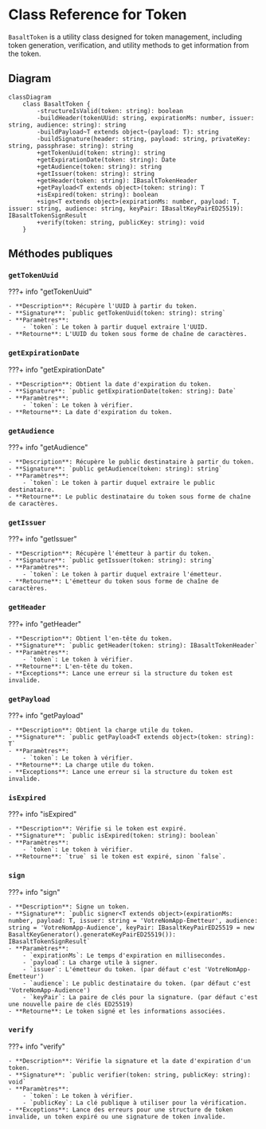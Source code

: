 # **Class Reference for Token**

`BasaltToken` is a utility class designed for token management, including token generation, verification, and utility methods to get information from the token.

## **Diagram**

```mermaid
classDiagram
    class BasaltToken {
        -structureIsValid(token: string): boolean
        -buildHeader(tokenUUid: string, expirationMs: number, issuer: string, audience: string): string
        -buildPayload~T extends object~(payload: T): string
        -buildSignature(header: string, payload: string, privateKey: string, passphrase: string): string
        +getTokenUuid(token: string): string
        +getExpirationDate(token: string): Date
        +getAudience(token: string): string
        +getIssuer(token: string): string
        +getHeader(token: string): IBasaltTokenHeader
        +getPayload<T extends object>(token: string): T
        +isExpired(token: string): boolean
        +sign<T extends object>(expirationMs: number, payload: T, issuer: string, audience: string, keyPair: IBasaltKeyPairED25519): IBasaltTokenSignResult
        +verify(token: string, publicKey: string): void
    }

```

## **Méthodes publiques**

### `getTokenUuid`

???+ info "getTokenUuid"

    - **Description**: Récupère l'UUID à partir du token.
    - **Signature**: `public getTokenUuid(token: string): string`
    - **Paramètres**:
        - `token`: Le token à partir duquel extraire l'UUID.
    - **Retourne**: L'UUID du token sous forme de chaîne de caractères.

### `getExpirationDate`

???+ info "getExpirationDate"

    - **Description**: Obtient la date d'expiration du token.
    - **Signature**: `public getExpirationDate(token: string): Date`
    - **Paramètres**:
        - `token`: Le token à vérifier.
    - **Retourne**: La date d'expiration du token.

### `getAudience`

???+ info "getAudience"

    - **Description**: Récupère le public destinataire à partir du token.
    - **Signature**: `public getAudience(token: string): string`
    - **Paramètres**:
        - `token`: Le token à partir duquel extraire le public destinataire.
    - **Retourne**: Le public destinataire du token sous forme de chaîne de caractères.

### `getIssuer`

???+ info "getIssuer"

    - **Description**: Récupère l'émetteur à partir du token.
    - **Signature**: `public getIssuer(token: string): string`
    - **Paramètres**:
        - `token`: Le token à partir duquel extraire l'émetteur.
    - **Retourne**: L'émetteur du token sous forme de chaîne de caractères.

### `getHeader`

???+ info "getHeader"

    - **Description**: Obtient l'en-tête du token.
    - **Signature**: `public getHeader(token: string): IBasaltTokenHeader`
    - **Paramètres**:
        - `token`: Le token à vérifier.
    - **Retourne**: L'en-tête du token.
    - **Exceptions**: Lance une erreur si la structure du token est invalide.

### `getPayload`

???+ info "getPayload"

    - **Description**: Obtient la charge utile du token.
    - **Signature**: `public getPayload<T extends object>(token: string): T`
    - **Paramètres**:
        - `token`: Le token à vérifier.
    - **Retourne**: La charge utile du token.
    - **Exceptions**: Lance une erreur si la structure du token est invalide.

### `isExpired`

???+ info "isExpired"

    - **Description**: Vérifie si le token est expiré.
    - **Signature**: `public isExpired(token: string): boolean`
    - **Paramètres**:
        - `token`: Le token à vérifier.
    - **Retourne**: `true` si le token est expiré, sinon `false`.

### `sign`

???+ info "sign"

    - **Description**: Signe un token.
    - **Signature**: `public signer<T extends object>(expirationMs: number, payload: T, issuer: string = 'VotreNomApp-Émetteur', audience: string = 'VotreNomApp-Audience', keyPair: IBasaltKeyPairED25519 = new BasaltKeyGenerator().generateKeyPairED25519()): IBasaltTokenSignResult`
    - **Paramètres**:
        - `expirationMs`: Le temps d'expiration en millisecondes.
        - `payload`: La charge utile à signer.
        - `issuer`: L'émetteur du token. (par défaut c'est 'VotreNomApp-Émetteur')
        - `audience`: Le public destinataire du token. (par défaut c'est 'VotreNomApp-Audience')
        - `keyPair`: La paire de clés pour la signature. (par défaut c'est une nouvelle paire de clés ED25519)
    - **Retourne**: Le token signé et les informations associées.


### `verify`

???+ info "verify"

    - **Description**: Vérifie la signature et la date d'expiration d'un token.
    - **Signature**: `public verifier(token: string, publicKey: string): void`
    - **Paramètres**:
        - `token`: Le token à vérifier.
        - `publicKey`: La clé publique à utiliser pour la vérification.
    - **Exceptions**: Lance des erreurs pour une structure de token invalide, un token expiré ou une signature de token invalide.

